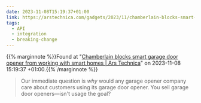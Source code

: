 ```yaml
---
date: 2023-11-08T15:19:37+01:00
link: https://arstechnica.com/gadgets/2023/11/chamberlain-blocks-smart-garage-door-opener-from-working-with-smart-homes/
tags:
  - API
  - integration
  - breaking-change
---
```

{{% marginnote %}}Found at "[Chamberlain blocks smart garage door opener from working with smart homes | Ars Technica](https://web.archive.org/web/20231108151937/https://arstechnica.com/gadgets/2023/11/chamberlain-blocks-smart-garage-door-opener-from-working-with-smart-homes/)" on 2023-11-08 15:19:37 +01:00.{{% /marginnote %}}

> Our immediate question is _why_ would any garage opener company care about customers using its garage door opener. You sell garage door openers—isn't usage the goal?